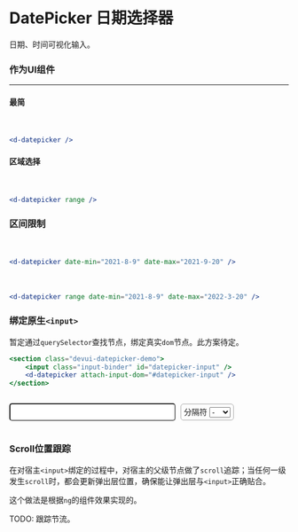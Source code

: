 <style lang="scss">
.devui-datepicker-demo {
    margin: 10px 0px;
    padding: 10px 0px;

    label {
        border: 1px solid #aaa;
        padding: 0px 5px;
        height: 2em;
        line-height: 2em;
        display: inline-block;
        margin: 5px;
        font-size: 14px;
        border-radius: 5px;
        user-select: none;
        cursor: pointer;

        input[type=checkbox] {
            transform: translateY(1px);
            margin-left: 3px;
        }
    }

    .input-binder {
        width: 300px;
        padding: 5px;
        font-size: 16px;
        border-radius: 5px;
    }
}
</style>

<script lang="ts">
import { defineComponent, ref } from 'vue'
export default defineComponent({
  setup() {
    const range = ref<boolean>(false)
    const rangeSwitch = () => range.value = !range.value

    const range2 = ref<boolean>(false)
    const rangeSwitch2 = () => range2.value = !range2.value

    const showTime = ref<boolean>(false)
    const showTimeSwitch = () => showTime.value = !showTime.value

    const spliter = ref<boolean>('-')
    const setSpliter = (v: string) => spliter.value = v

    const handleRangeChange = (e: Event) => {
        const { selectedIndex, value } = e.target
        setSpliter(value)
    }

    return {
      range,
      rangeSwitch,
      range2,
      rangeSwitch2,
      showTime,
      showTimeSwitch,
      spliter,
      setSpliter,
      handleRangeChange,
    }
  }
})
</script>

# DatePicker 日期选择器

日期、时间可视化输入。

### 作为UI组件

---------


#### 最简

<section class="devui-datepicker-demo">
    <d-datepicker />
</section>

```jsx
<d-datepicker />
```
#### 区域选择

<section class="devui-datepicker-demo">
    <d-datepicker range />
</section>

```jsx
<d-datepicker range />
```

### 区间限制

<section class="devui-datepicker-demo">
    <d-datepicker date-min="2021-8-9" date-max="2021-9-20" />
</section>

```jsx
<d-datepicker date-min="2021-8-9" date-max="2021-9-20" />
```

<section class="devui-datepicker-demo">
    <d-datepicker range date-min="2021-8-9" date-max="2022-3-20" />
</section>

```jsx
<d-datepicker range date-min="2021-8-9" date-max="2022-3-20" />
```


### 绑定原生`<input>`

暂定通过`querySelector`查找节点，绑定真实`dom`节点。此方案待定。

```jsx
<section class="devui-datepicker-demo">
    <input class="input-binder" id="datepicker-input" />
    <d-datepicker attach-input-dom="#datepicker-input" />
</section>
```

<section class="devui-datepicker-demo">
    <input class="input-binder" id="datepicker-input" />
    <label>分隔符
        <select @change="handleRangeChange" :disabled="!range2">
            <option>-</option>
            <option>~</option>
            <option>--</option>
            <option>～</option>
            <option>***</option>
        </select>
    </label>    
    <d-datepicker attach-input-dom="#datepicker-input" range :range-spliter="spliter" />
</section>

### Scroll位置跟踪

在对宿主`<input>`绑定的过程中，对宿主的父级节点做了`scroll`追踪；当任何一级发生`scroll`时，都会更新弹出层位置，确保能让弹出层与`<input>`正确贴合。

这个做法是根据`ng`的组件效果实现的。

TODO: 跟踪节流。

<br />
<br />
<br />
<br />
<br />
<br />
<br />
<br />
<br />
<br />
<br />
<br />
<br />
<br />
<br />
<br />
<br />
<br />
<br />
<br />
<br />

